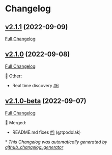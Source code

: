 # Changelog

## [v2.1.1](https://github.com/devlooped/xunit.assemblyfixture/tree/v2.1.1) (2022-09-09)

[Full Changelog](https://github.com/devlooped/xunit.assemblyfixture/compare/v2.1.0...v2.1.1)

## [v2.1.0](https://github.com/devlooped/xunit.assemblyfixture/tree/v2.1.0) (2022-09-08)

[Full Changelog](https://github.com/devlooped/xunit.assemblyfixture/compare/v2.1.0-beta...v2.1.0)

:hammer: Other:

- Real time discovery [\#6](https://github.com/devlooped/xunit.assemblyfixture/issues/6)

## [v2.1.0-beta](https://github.com/devlooped/xunit.assemblyfixture/tree/v2.1.0-beta) (2022-09-07)

[Full Changelog](https://github.com/devlooped/xunit.assemblyfixture/compare/cadb4b304851eaedaab39ad882bd56f211789edc...v2.1.0-beta)

:twisted_rightwards_arrows: Merged:

- README.md fixes [\#1](https://github.com/devlooped/xunit.assemblyfixture/pull/1) (@tpodolak)



\* *This Changelog was automatically generated by [github_changelog_generator](https://github.com/github-changelog-generator/github-changelog-generator)*

